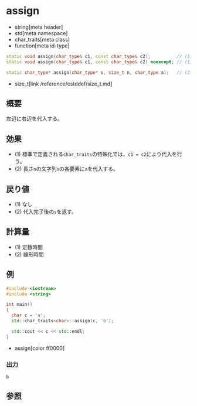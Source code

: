 # assign
* string[meta header]
* std[meta namespace]
* char_traits[meta class]
* function[meta id-type]

```cpp
static void assign(char_type& c1, const char_type& c2);          // (1) C++03
static void assign(char_type& c1, const char_type& c2) noexcept; // (1) C++11

static char_type* assign(char_type* s, size_t n, char_type a);   // (2)
```
* size_t[link /reference/cstddef/size_t.md]

## 概要
左辺に右辺を代入する。


## 効果
- (1) 標準で定義される`char_traits`の特殊化では、`c1 = c2`により代入を行う。
- (2) 長さ`n`の文字列`s`の各要素に`a`を代入する。


## 戻り値
- (1) なし
- (2) 代入完了後の`s`を返す。


## 計算量
- (1) 定数時間
- (2) 線形時間

## 例
```cpp example
#include <iostream>
#include <string>

int main()
{
  char c = 'a';
  std::char_traits<char>::assign(c, 'b');

  std::cout << c << std::endl;
}
```
* assign[color ff0000]

### 出力
```
b
```

## 参照

